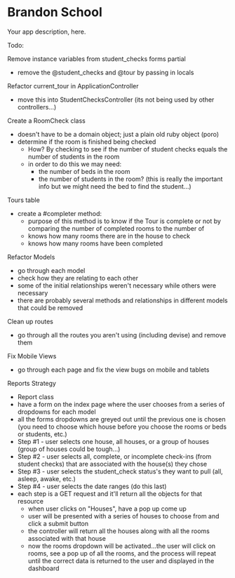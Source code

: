# Brandon School
Your app description, here.

Todo:  

Remove instance variables from student_checks forms partial
- remove the @student_checks and @tour by passing in locals

Refactor current_tour in ApplicationController
- move this into StudentChecksController (its not being used by other controllers...)

Create a RoomCheck class
- doesn't have to be a domain object; just a plain old ruby object (poro)
- determine if the room is finished being checked
  - How? By checking to see if the number of student checks equals the number
    of students in the room
  - in order to do this we may need:
    - the number of beds in the room
    - the number of students in the room? (this is really the important info
    but we might need the bed to find the student...)

Tours table
- create a #completer method:
  - purpose of this method is to know if the Tour is complete or not by comparing
    the number of completed rooms to the number of
  - knows how many rooms there are in the house to check
  - knows how many rooms have been completed

Refactor Models
- go through each model
- check how they are relating to each other
- some of the initial relationships weren't necessary while others were necessary
- there are probably several methods and relationships in different models that could be removed

Clean up routes
- go through all the routes you aren't using (including devise) and remove them

Fix Mobile Views
- go through each page and fix the view bugs on mobile and tablets

Reports Strategy
- Report class
- have a form on the index page where the user chooses from a series of dropdowns for each model
- all the forms dropdowns are greyed out until the previous one is chosen (you need to choose which house before you choose the rooms or beds or students, etc.)
- Step #1 - user selects one house, all houses, or a group of houses (group of houses could be tough...)
- Step #2 - user selects all, complete, or incomplete check-ins (from student checks) that are associated with the house(s) they chose 
- Step #3 - user selects the student_check status's they want to pull (all, asleep, awake, etc.)
- Step #4 - user selects the date ranges (do this last)
- each step is a GET request and it'll return all the objects for that resource
  - when user clicks on "Houses", have a pop up come up
  - user will be presented with a series of houses to choose from and click a submit button
  - the controller will return all the houses along with all the rooms associated with that house
  - now the rooms dropdown will be activated...the user will click on rooms, see a pop up of all the rooms, and the process will repeat until the correct data is returned to the user and displayed in the dashboard

